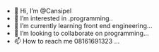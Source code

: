 - 👋 Hi, I’m @Cansipel
- 👀 I’m interested in .programming..
- 🌱 I’m currently learning front end engineering...
- 💞️ I’m looking to collaborate on programming...
- 📫 How to reach me 08161691323 ...

<!---
Cansipel/Cansipel is a ✨ special ✨ repository because its `README.md` (this file) appears on your GitHub profile.
You can click the Preview link to take a look at your changes.
--->
